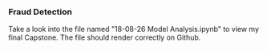 ### Fraud Detection

Take a look into the file named "18-08-26 Model Analysis.ipynb" to view my final Capstone. The file should render correctly on Github.
